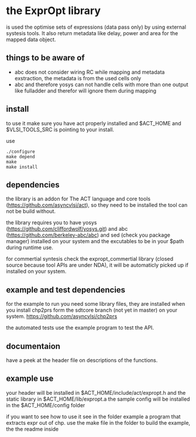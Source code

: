 # the ExprOpt library

is used the optimise sets of expressions (data pass only) by using external systesis tools. It also return metadata like delay, power and area for the mapped data object.

## things to be aware of

 - abc does not consider wiring RC while mapping and metadata exstraction, the metadata is from the used cells only
 - abc and therefore yosys can not handle cells with more than one output like fulladder and therefor will ignore them during mapping

## install
to use it make sure you have act properly installed and $ACT_HOME and $VLSI_TOOLS_SRC is pointing to your install.

use
```
./configure
make depend
make 
make install
```
## dependencies

the library is an addon for The ACT language and core tools (https://github.com/asyncvlsi/act), so they need to be installed the tool can not be build without.

the library requires you to have yosys (https://github.com/cliffordwolf/yosys.git) and abc (https://github.com/berkeley-abc/abc) and sed (check you package manager) installed on your system and the excutables to be in your $path during runtime use.

for commertial syntesis check the expropt_commertial library (closed source because tool APIs are under NDA), it will be automaticly picked up if installed on your system.

## example and test dependencies

for the example to run you need some library files, they are installed when you install chp2prs form the sdtcore branch (not yet in master) on your system. https://github.com/asyncvlsi/chp2prs

the automated tests use the example program to test the API.

## documentaion
have a peek at the header file on descriptions of the functions.

## example use

your header will be installed in $ACT_HOME/include/act/expropt.h and the static library in $ACT_HOME/lib/expropt.a
the sample config will be installed in the $ACT_HOME/config folder

if you want to see how to use it see in the folder example a program that extracts expr out of chp.
use the make file in the folder to build the example, the the readme inside
